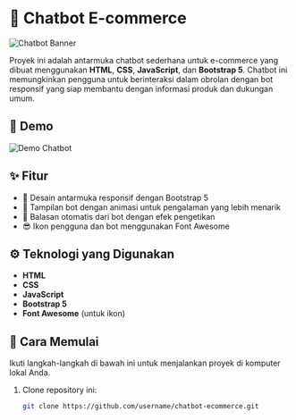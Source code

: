 # 🤖 Chatbot E-commerce

![Chatbot Banner](https://img.shields.io/badge/chatbot-e--commerce-blue?style=for-the-badge&logo=chatbot&logoColor=white)

Proyek ini adalah antarmuka chatbot sederhana untuk e-commerce yang dibuat menggunakan **HTML**, **CSS**, **JavaScript**, dan **Bootstrap 5**. Chatbot ini memungkinkan pengguna untuk berinteraksi dalam obrolan dengan bot responsif yang siap membantu dengan informasi produk dan dukungan umum. 

## 📸 Demo
![Demo Chatbot](https://github.com/username/chatbot-ecommerce/raw/main/demo.gif)

## ✨ Fitur
- 🚀 Desain antarmuka responsif dengan Bootstrap 5
- 🤖 Tampilan bot dengan animasi untuk pengalaman yang lebih menarik
- 💬 Balasan otomatis dari bot dengan efek pengetikan
- 😎 Ikon pengguna dan bot menggunakan Font Awesome

## ⚙️ Teknologi yang Digunakan
- **HTML**
- **CSS**
- **JavaScript**
- **Bootstrap 5**
- **Font Awesome** (untuk ikon)

## 🚀 Cara Memulai
Ikuti langkah-langkah di bawah ini untuk menjalankan proyek di komputer lokal Anda.

1. Clone repository ini:
   ```bash
   git clone https://github.com/username/chatbot-ecommerce.git
